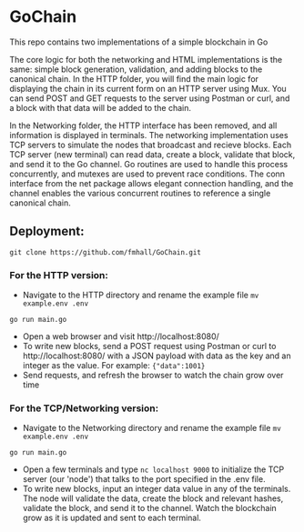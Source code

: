 # GoChain
This repo contains two implementations of a simple blockchain in Go

The core logic for both the networking and HTML implementations is the same: simple block generation, validation, and adding blocks to the canonical chain.
In the HTTP folder, you will find the main logic for displaying the chain in its current form on an HTTP server using Mux. You can send POST and GET requests to the server using Postman or curl, and a block with that data will be added to the chain.

In the Networking folder, the HTTP
interface has been removed, and all information is displayed in terminals. The networking implementation uses TCP servers to simulate the nodes that broadcast and recieve blocks.
Each TCP server (new terminal) can read data, create a block, validate that block, and send it to the Go channel. Go routines are used to handle this process concurrently, and mutexes are used to prevent race conditions.
The conn interface from the net package allows elegant connection handling, and the channel enables the various concurrent routines to reference a single canonical chain.

## Deployment:

```
git clone https://github.com/fmhall/GoChain.git
```
### For the HTTP version:

* Navigate to the HTTP directory and rename the example file `mv example.env .env`
```
go run main.go
```
* Open a web browser and visit http://localhost:8080/
* To write new blocks, send a POST request using Postman or curl to http://localhost:8080/ with a JSON payload with data as the key and an integer as the value. For example:
```{"data":1001}```
* Send requests, and refresh the browser to watch the chain grow over time

### For the TCP/Networking version:

* Navigate to the Networking directory and rename the example file `mv example.env .env`
```
go run main.go
```
* Open a few terminals and type `nc localhost 9000` to initialize the TCP server (our 'node') that talks to the port specified in the .env file.
* To write new blocks, input an integer data value in any of the terminals. The node will validate the data, create the block and relevant hashes, validate the block, and send it to the channel. Watch the blockchain grow as it is updated and sent to each terminal.




